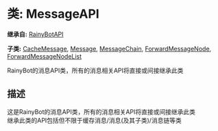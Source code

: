 # 类: MessageAPI  
  
**继承自:** [RainyBotAPI](RainyBotAPI.md)  
  
**子类:** [CacheMessage](CacheMessage.md), [Message](Message.md), [MessageChain](MessageChain.md), [ForwardMessageNode](ForwardMessageNode.md), [ForwardMessageNodeList](ForwardMessageNodeList.md)  
  
RainyBot的消息API类，所有的消息相关API将直接或间接继承此类  
  
## 描述  
  
这是RainyBot的消息API类，所有的消息相关API将直接或间接继承此类   
继承此类的API包括但不限于缓存消息/消息(及其子类)/消息链等类  
  


